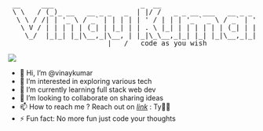 <pre>
 __     ___                     _  __                                
 \ \   / (_)_ __   __ _ _   _  | |/ /   _ _ __ ___   __ _ _ __       
  \ \ / /| | '_ \ / _` | | | | | ' / | | | '_ ` _ \ / _` | '__|      
   \ V / | | | | | (_| | |_| | | . \ |_| | | | | | | (_| | |         
    \_/  |_|_| |_|\__,_|\__, | |_|\_\__,_|_| |_| |_|\__,_|_|       
                        |___/   code as you wish                              
</pre>
![](https://komarev.com/ghpvc/?username=vinaykumar0410&color=blueviolet&style=flat&abbreviated=true)
- 👋 Hi, I’m @vinaykumar
- 👀 I’m interested in exploring various tech 
- 🌱 I’m currently learning full stack web dev
- 💞️ I’m looking to collaborate on sharing ideas
- 📫 How to reach me ? Reach out on <em><a href='https://www.linkedin.com/in/vinaykumar0517/'>link</a></em> : Ty🤝🏻
- ⚡ Fun fact: No more fun just code your thoughts

<!---
vinaykumar0410/vinaykumar0410 is a ✨ special ✨ repository because its `README.md` (this file) appears on your GitHub profile.
You can click the Preview link to take a look at your changes.
--->
